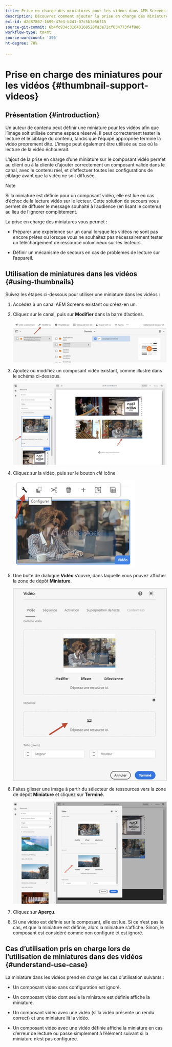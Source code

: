 ```yaml
---
title: Prise en charge des miniatures pour les vidéos dans AEM Screens
description: Découvrez comment ajouter la prise en charge des miniatures pour les vidéos dans AEM Screens.
exl-id: d2d87807-1699-47e3-b241-07c5b7e56f15
source-git-commit: 6b4fc934c31640168528fa3e72cf634773f4f8e6
workflow-type: tm+mt
source-wordcount: '396'
ht-degree: 78%

---
```


# Prise en charge des miniatures pour les vidéos {#thumbnail-support-videos}

## Présentation {#introduction}

Un auteur de contenu peut définir une miniature pour les vidéos afin que l’image soit utilisée comme espace réservé. Il peut correctement tester la lecture et le ciblage du contenu, tandis que l’équipe appropriée termine la vidéo proprement dite. L’image peut également être utilisée au cas où la lecture de la vidéo échouerait.

L’ajout de la prise en charge d’une miniature sur le composant vidéo permet au client ou à la cliente d’ajouter correctement un composant valide dans le canal, avec le contenu réel, et d’effectuer toutes les configurations de ciblage avant que la vidéo ne soit diffusée.

>[!NOTE]
>Si la miniature est définie pour un composant vidéo, elle est lue en cas d’échec de la lecture vidéo sur le lecteur. Cette solution de secours vous permet de diffuser le message souhaité à l’audience (en lisant le contenu) au lieu de l’ignorer complètement.

La prise en charge des miniatures vous permet :

* Préparer une expérience sur un canal lorsque les vidéos ne sont pas encore prêtes ou lorsque vous ne souhaitez pas nécessairement tester un téléchargement de ressource volumineux sur les lecteurs.

* Définir un mécanisme de secours en cas de problèmes de lecture sur l’appareil.

## Utilisation de miniatures dans les vidéos {#using-thumbnails}

Suivez les étapes ci-dessous pour utiliser une miniature dans les vidéos :

1. Accédez à un canal AEM Screens existant ou créez-en un.

1. Cliquez sur le canal, puis sur **Modifier** dans la barre d’actions.

   ![image](/help/user-guide/assets/thumbnails/thumbnail-1.png)

1. Ajoutez ou modifiez un composant vidéo existant, comme illustré dans le schéma ci-dessous.

   ![image](/help/user-guide/assets/thumbnails/thumbnail-2.png)

1. Cliquez sur la vidéo, puis sur le bouton *clé* Icône

   ![image](/help/user-guide/assets/thumbnails/thumbnail-3.png)

1. Une boîte de dialogue **Vidéo** s’ouvre, dans laquelle vous pouvez afficher la zone de dépôt **Miniature**.

   ![image](/help/user-guide/assets/thumbnails/thumbnail-4.png)

1. Faites glisser une image à partir du sélecteur de ressources vers la zone de dépôt **Miniature** et cliquez sur **Terminé**.

   ![image](/help/user-guide/assets/thumbnails/thumbnail-5.png)

1. Cliquez sur **Aperçu**. 

1. Si une vidéo est définie sur le composant, elle est lue. Si ce n’est pas le cas, et que la miniature est définie, alors la miniature s’affiche. Sinon, le composant est considéré comme non configuré et est ignoré.

## Cas d’utilisation pris en charge lors de l’utilisation de miniatures dans des vidéos {#understand-use-case}

La miniature dans les vidéos prend en charge les cas d’utilisation suivants :

* Un composant vidéo sans configuration est ignoré.

* Un composant vidéo dont seule la miniature est définie affiche la miniature.

* Un composant vidéo avec une vidéo (si la vidéo présente un rendu correct) et une miniature lit la vidéo.

* Un composant vidéo avec une vidéo définie affiche la miniature en cas d’erreur de lecture ou passe simplement à l’élément suivant si la miniature n’est pas configurée.
